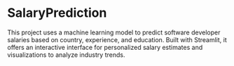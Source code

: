 # SalaryPrediction

This project uses a machine learning model to predict software developer salaries based on country, experience, and education. Built with Streamlit, it offers an interactive interface for personalized salary estimates and visualizations to analyze industry trends.
